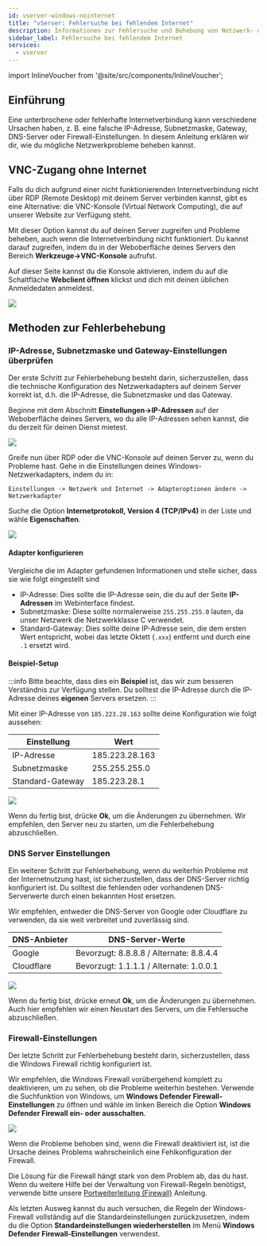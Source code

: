 ```yaml
---
id: vserver-windows-nointernet
title: "vServer: Fehlersuche bei fehlendem Internet"
description: Informationen zur Fehlersuche und Behebung von Netzwerk- und Internetproblemen auf Windows vRootserver von ZAP-Hosting - ZAP-Hosting.com Dokumentation
sidebar_label: Fehlersuche bei fehlendem Internet
services:
  - vserver
---
```


import InlineVoucher from '@site/src/components/InlineVoucher';
 
## Einführung

Eine unterbrochene oder fehlerhafte Internetverbindung kann verschiedene Ursachen haben, z. B. eine falsche IP-Adresse, Subnetzmaske, Gateway, DNS-Server oder Firewall-Einstellungen. In diesem Anleitung erklären wir dir, wie du mögliche Netzwerkprobleme beheben kannst.

<InlineVoucher />
 
## VNC-Zugang ohne Internet

Falls du dich aufgrund einer nicht funktionierenden Internetverbindung nicht über RDP (Remote Desktop) mit deinem Server verbinden kannst, gibt es eine Alternative: die VNC-Konsole (Virtual Network Computing), die auf unserer Website zur Verfügung steht.

Mit dieser Option kannst du auf deinen Server zugreifen und Probleme beheben, auch wenn die Internetverbindung nicht funktioniert. Du kannst darauf zugreifen, indem du in der Weboberfläche deines Servers den Bereich **Werkzeuge->VNC-Konsole** aufrufst.

Auf dieser Seite kannst du die Konsole aktivieren, indem du auf die Schaltfläche **Webclient öffnen** klickst und dich mit deinen üblichen Anmeldedaten anmeldest.

![](https://screensaver01.zap-hosting.com/index.php/s/ZJSbjmTYtmi5Lie/preview)

## Methoden zur Fehlerbehebung

### IP-Adresse, Subnetzmaske und Gateway-Einstellungen überprüfen

Der erste Schritt zur Fehlerbehebung besteht darin, sicherzustellen, dass die technische Konfiguration des Netzwerkadapters auf deinem Server korrekt ist, d.h. die IP-Adresse, die Subnetzmaske und das Gateway.

Beginne mit dem Abschnitt **Einstellungen->IP-Adressen** auf der Weboberfläche deines Servers, wo du alle IP-Adressen sehen kannst, die du derzeit für deinen Dienst mietest.

![](https://screensaver01.zap-hosting.com/index.php/s/D8gDpL24wkqR4rF/preview)

Greife nun über RDP oder die VNC-Konsole auf deinen Server zu, wenn du Probleme hast. Gehe in die Einstellungen deines Windows-Netzwerkadapters, indem du in: 
```
Einstellungen -> Netzwerk und Internet -> Adapteroptionen ändern -> Netzwerkadapter
```

Suche die Option **Internetprotokoll, Version 4 (TCP/IPv4)** in der Liste und wähle **Eigenschaften**.

![](https://screensaver01.zap-hosting.com/index.php/s/QmcworojD6pMQby/preview)

#### Adapter konfigurieren

Vergleiche die im Adapter gefundenen Informationen und stelle sicher, dass sie wie folgt eingestellt sind
- IP-Adresse: Dies sollte die IP-Adresse sein, die du auf der Seite **IP-Adressen** im Webinterface findest.
- Subnetzmaske: Diese sollte normalerweise `255.255.255.0` lauten, da unser Netzwerk die Netzwerkklasse C verwendet.
- Standard-Gateway: Dies sollte deine IP-Adresse sein, die dem ersten Wert entspricht, wobei das letzte Oktett (`.xxx`) entfernt und durch eine `.1` ersetzt wird.

#### Beispiel-Setup

:::info
Bitte beachte, dass dies ein **Beispiel** ist, das wir zum besseren Verständnis zur Verfügung stellen. Du solltest die IP-Adresse durch die IP-Adresse deines **eigenen** Servers ersetzen.
:::

Mit einer IP-Adresse von `185.223.28.163` sollte deine Konfiguration wie folgt aussehen:

| Einstellung      | Wert           |
| ---------------- | -------------- |
| IP-Adresse       | 185.223.28.163 |
| Subnetzmaske     | 255.255.255.0  |
| Standard-Gateway | 185.223.28.1   |

![](https://screensaver01.zap-hosting.com/index.php/s/9B7ms2J8nxYzCep/preview)

Wenn du fertig bist, drücke **Ok**, um die Änderungen zu übernehmen. Wir empfehlen, den Server neu zu starten, um die Fehlerbehebung abzuschließen.

### DNS Server Einstellungen

Ein weiterer Schritt zur Fehlerbehebung, wenn du weiterhin Probleme mit der Internetnutzung hast, ist sicherzustellen, dass der DNS-Server richtig konfiguriert ist. Du solltest die fehlenden oder vorhandenen DNS-Serverwerte durch einen bekannten Host ersetzen.

Wir empfehlen, entweder die DNS-Server von Google oder Cloudflare zu verwenden, da sie weit verbreitet und zuverlässig sind.

| DNS-Anbieter | DNS-Server-Werte                        |
| ------------ | --------------------------------------- |
| Google       | Bevorzugt: 8.8.8.8 / Alternate: 8.8.4.4 |
| Cloudflare   | Bevorzugt: 1.1.1.1 / Alternate: 1.0.0.1 |

![](https://screensaver01.zap-hosting.com/index.php/s/frYTimNEFzBjANy/preview)

Wenn du fertig bist, drücke erneut **Ok**, um die Änderungen zu übernehmen. Auch hier empfehlen wir einen Neustart des Servers, um die Fehlersuche abzuschließen.

### Firewall-Einstellungen

Der letzte Schritt zur Fehlerbehebung besteht darin, sicherzustellen, dass die Windows Firewall richtig konfiguriert ist. 

Wir empfehlen, die Windows Firewall vorübergehend komplett zu deaktivieren, um zu sehen, ob die Probleme weiterhin bestehen. Verwende die Suchfunktion von Windows, um **Windows Defender Firewall-Einstellungen** zu öffnen und wähle im linken Bereich die Option **Windows Defender Firewall ein- oder ausschalten**.

![](https://screensaver01.zap-hosting.com/index.php/s/kSbpgpkNotFgiXL/preview)

Wenn die Probleme behoben sind, wenn die Firewall deaktiviert ist, ist die Ursache deines Problems wahrscheinlich eine Fehlkonfiguration der Firewall.

Die Lösung für die Firewall hängt stark von dem Problem ab, das du hast. Wenn du weitere Hilfe bei der Verwaltung von Firewall-Regeln benötigst, verwende bitte unsere [Portweiterleitung (Firewall)](vserver-windows-port.md) Anleitung.

Als letzten Ausweg kannst du auch versuchen, die Regeln der Windows-Firewall vollständig auf die Standardeinstellungen zurückzusetzen, indem du die Option **Standardeinstellungen wiederherstellen** im Menü **Windows Defender Firewall-Einstellungen** verwendest.